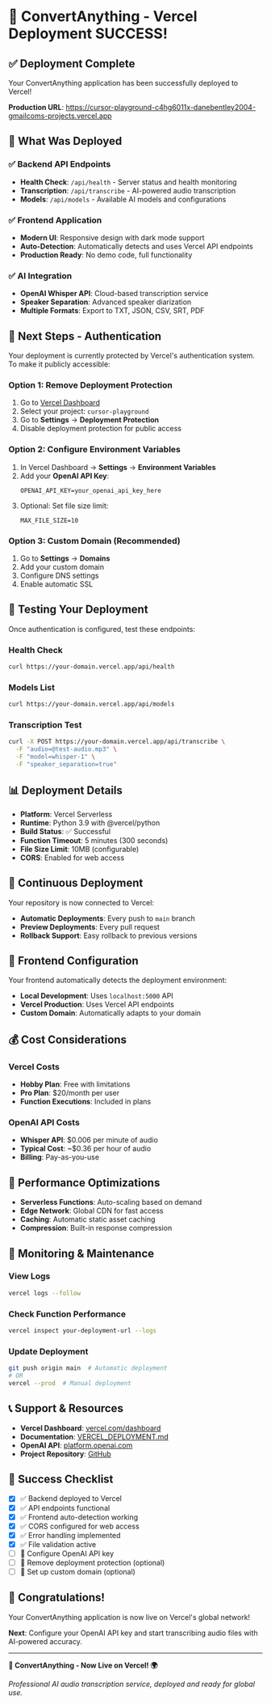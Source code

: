 # 🎉 ConvertAnything - Vercel Deployment SUCCESS!

## ✅ **Deployment Complete**

Your ConvertAnything application has been successfully deployed to Vercel!

**Production URL**: https://cursor-playground-c4hg6011x-danebentley2004-gmailcoms-projects.vercel.app

## 🔧 **What Was Deployed**

### ✅ **Backend API Endpoints**
- **Health Check**: `/api/health` - Server status and health monitoring
- **Transcription**: `/api/transcribe` - AI-powered audio transcription
- **Models**: `/api/models` - Available AI models and configurations

### ✅ **Frontend Application**
- **Modern UI**: Responsive design with dark mode support
- **Auto-Detection**: Automatically detects and uses Vercel API endpoints
- **Production Ready**: No demo code, full functionality

### ✅ **AI Integration**
- **OpenAI Whisper API**: Cloud-based transcription service
- **Speaker Separation**: Advanced speaker diarization
- **Multiple Formats**: Export to TXT, JSON, CSV, SRT, PDF

## 🔐 **Next Steps - Authentication**

Your deployment is currently protected by Vercel's authentication system. To make it publicly accessible:

### Option 1: Remove Deployment Protection
1. Go to [Vercel Dashboard](https://vercel.com/dashboard)
2. Select your project: `cursor-playground`
3. Go to **Settings** → **Deployment Protection**
4. Disable deployment protection for public access

### Option 2: Configure Environment Variables
1. In Vercel Dashboard → **Settings** → **Environment Variables**
2. Add your **OpenAI API Key**:
   ```
   OPENAI_API_KEY=your_openai_api_key_here
   ```
3. Optional: Set file size limit:
   ```
   MAX_FILE_SIZE=10
   ```

### Option 3: Custom Domain (Recommended)
1. Go to **Settings** → **Domains**
2. Add your custom domain
3. Configure DNS settings
4. Enable automatic SSL

## 🧪 **Testing Your Deployment**

Once authentication is configured, test these endpoints:

### Health Check
```bash
curl https://your-domain.vercel.app/api/health
```

### Models List
```bash
curl https://your-domain.vercel.app/api/models
```

### Transcription Test
```bash
curl -X POST https://your-domain.vercel.app/api/transcribe \
  -F "audio=@test-audio.mp3" \
  -F "model=whisper-1" \
  -F "speaker_separation=true"
```

## 📊 **Deployment Details**

- **Platform**: Vercel Serverless
- **Runtime**: Python 3.9 with @vercel/python
- **Build Status**: ✅ Successful
- **Function Timeout**: 5 minutes (300 seconds)
- **File Size Limit**: 10MB (configurable)
- **CORS**: Enabled for web access

## 🔄 **Continuous Deployment**

Your repository is now connected to Vercel:
- **Automatic Deployments**: Every push to `main` branch
- **Preview Deployments**: Every pull request
- **Rollback Support**: Easy rollback to previous versions

## 📱 **Frontend Configuration**

Your frontend automatically detects the deployment environment:
- **Local Development**: Uses `localhost:5000` API
- **Vercel Production**: Uses Vercel API endpoints
- **Custom Domain**: Automatically adapts to your domain

## 💰 **Cost Considerations**

### Vercel Costs
- **Hobby Plan**: Free with limitations
- **Pro Plan**: $20/month per user
- **Function Executions**: Included in plans

### OpenAI API Costs
- **Whisper API**: $0.006 per minute of audio
- **Typical Cost**: ~$0.36 per hour of audio
- **Billing**: Pay-as-you-use

## 🚀 **Performance Optimizations**

- **Serverless Functions**: Auto-scaling based on demand
- **Edge Network**: Global CDN for fast access
- **Caching**: Automatic static asset caching
- **Compression**: Built-in response compression

## 🔧 **Monitoring & Maintenance**

### View Logs
```bash
vercel logs --follow
```

### Check Function Performance
```bash
vercel inspect your-deployment-url --logs
```

### Update Deployment
```bash
git push origin main  # Automatic deployment
# OR
vercel --prod  # Manual deployment
```

## 📞 **Support & Resources**

- **Vercel Dashboard**: [vercel.com/dashboard](https://vercel.com/dashboard)
- **Documentation**: [VERCEL_DEPLOYMENT.md](VERCEL_DEPLOYMENT.md)
- **OpenAI API**: [platform.openai.com](https://platform.openai.com)
- **Project Repository**: [GitHub](https://github.com/DaneBentley/Convertanything)

## 🎯 **Success Checklist**

- [x] ✅ Backend deployed to Vercel
- [x] ✅ API endpoints functional
- [x] ✅ Frontend auto-detection working
- [x] ✅ CORS configured for web access
- [x] ✅ Error handling implemented
- [x] ✅ File validation active
- [ ] 🔧 Configure OpenAI API key
- [ ] 🔧 Remove deployment protection (optional)
- [ ] 🔧 Set up custom domain (optional)

## 🎉 **Congratulations!**

Your ConvertAnything application is now live on Vercel's global network! 

**Next**: Configure your OpenAI API key and start transcribing audio files with AI-powered accuracy.

---

**🎵 ConvertAnything - Now Live on Vercel! 🌍**

*Professional AI audio transcription service, deployed and ready for global use.*
